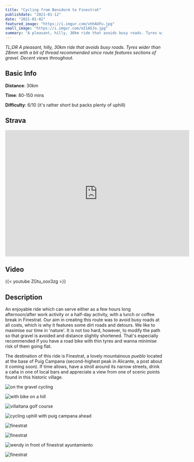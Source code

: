 ```yaml
---
title: "Cycling from Benidorm to Finestrat"
publishdate: "2021-01-12"
date: "2021-01-02"
featured_image: "https://i.imgur.com/vhhAUFu.jpg"
small_image: "https://i.imgur.com/eI1A5Jo.jpg"
summary: "A pleasant, hilly, 30km ride that avoids busy roads. Tyres wider than 28mm with a bit of thread recommended since route features sections of gravel. Decent views throughout."
---
```



*TL;DR A pleasant, hilly, 30km ride that avoids busy roads. Tyres wider than 28mm with a bit of thread recommended since route features sections of gravel. Decent views throughout.*

## Basic Info

**Distance**: 30km

**Time**: 80-150 mins

**Difficulty**: 6/10 (it's rather short but packs plenty of uphill)

## Strava

<div class="strava-container">
<iframe height='405' width='590' frameborder='0' allowtransparency='true' scrolling='yes' src='https://www.strava.com/activities/4556043262/embed/8d67addaf2706295e533cabddefb694ac088d7ec'></iframe>
</div>

## Video

{{< youtube ZGtu_oox3zg >}}

## Description

An enjoyable ride which can serve either as a few hours long afternoon/after work activity or a half-day activity, with a lunch or coffee break in Finestrat. Our aim in creating this route was to avoid busy roads at all costs, which is why it features some dirt roads and detours. We like to maximise our time in 'nature'. It is not too hard, however, to modify the path so that gravel is avoided and distance slightly shortened. That's especially recommended if you have a road bike with thin tyres and wanna minimise risk of them going flat.

The destination of this ride is Finestrat, a lovely mountainous *pueblo* located at the base of Puig Campana (second-highest peak in Alicante, a post about it coming soon). If time allows, have a stroll around its narrow streets, drink a caña in one of local bars and appreciate a view from one of scenic points found in this historic village.  

![on the gravel cycling](https://i.imgur.com/H27Qm8b.jpg)

![with bike on a hill](https://i.imgur.com/dv3xipe.jpg)

![villaitana golf course](https://i.imgur.com/vNoQOxD.jpg)

![cycling uphill with puig campana ahead](https://i.imgur.com/eI1A5Jo.jpg)

![finestrat](https://i.imgur.com/JxheZtv.jpg)

![finestrat](https://i.imgur.com/yz5WdkP.jpg)

![wendy in front of finestrat ayuntamiento](https://i.imgur.com/jO6vB6T.jpg)

![finestrat](https://i.imgur.com/iZ5OWdq.jpg)